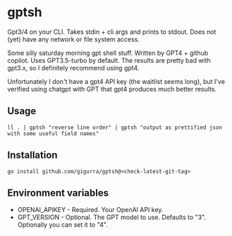 # gptsh
Gpt3/4 on your CLI. Takes stdin + cli args and prints to stdout. Does not (yet) have any network or file system access.

Some silly saturday morning gpt shell stuff. Written by GPT4 + github copilot. Uses GPT3.5-turbo by default.
The results are pretty bad with gpt3.x, so I definitely recommend using gpt4. 

Unfortunately I don't have a gpt4 API key (the waitlist seems long), but I've verified using chatgpt with GPT that gpt4 produces much better results.

## Usage
```ll . | gptsh "reverse line order" | gptsh "output as prettified json with some useful field names"```

## Installation
```go install github.com/gigurra/gptsh@<check-latest-git-tag>```

## Environment variables
* OPENAI_APIKEY -  Required. Your OpenAI API key.
* GPT_VERSION - Optional. The GPT model to use. Defaults to "3". Optionally you can set it to "4".